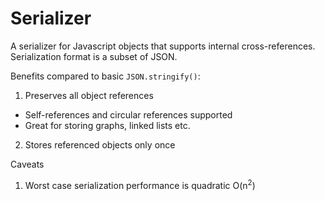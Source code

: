 # Serializer
A serializer for Javascript objects that supports internal cross-references. Serialization format is a subset of JSON.

Benefits compared to basic `JSON.stringify()`:
1. Preserves all object references
  * Self-references and circular references supported
  * Great for storing graphs, linked lists etc.
2. Stores referenced objects only once

Caveats
1. Worst case serialization performance is quadratic O(n<sup>2</sup>)